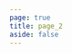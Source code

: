 ```yaml
---
page: true
title: page_2
aside: false
---
```

<script setup>
import Page from "./.vitepress/theme/components/Page.vue";
import { useData } from "vitepress";
const { theme } = useData();
const posts = theme.value.posts.slice(10,20)
</script>
<Page :posts="posts" :pageCurrent="2" :pagesNum="22" />